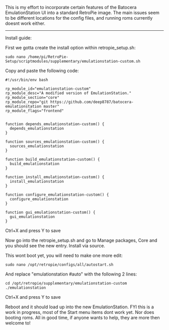 This is my effort to incorporate certain features of the Batocera EmulationStation UI into a standard RetroPie image. The main issues seem to be different locations for the config files, and running roms currently doesnt work either. 

_________________________________________________________________________________________________________________________________________________________________________________

Install guide:

First we gotta create the install option within retropie_setup.sh:

    sudo nano /home/pi/RetroPie-Setup/scriptmodules/supplementary/emulationstation-custom.sh
  
Copy and paste the following code:
     
    #!/usr/bin/env bash

    rp_module_id="emulationstation-custom"
    rp_module_desc="A modified version of EmulationStation."
    rp_module_section="core"
    rp_module_repo="git https://github.com/deep8787/batocera-emulationstation master"
    rp_module_flags="frontend"


    function depends_emulationstation-custom() {
      depends_emulationstation
    }

    function sources_emulationstation-custom() {
      sources_emulationstation
    }

    function build_emulationstation-custom() {
      build_emulationstation
    }

    function install_emulationstation-custom() {
      install_emulationstation
    }

    function configure_emulationstation-custom() {
      configure_emulationstation
    }

    function gui_emulationstation-custom() {
      gui_emulationstation
    }
  
Ctrl+X and press Y to save

Now go into the retropie_setup.sh and go to Manage packages, Core and you should see the new entry. Install via source.

This wont boot yet, you will need to make one more edit:

    sudo nano /opt/retropie/configs/all/autostart.sh
  
And replace "emulationstation #auto" with the following 2 lines:

    cd /opt/retropie/supplementary/emulationstation-custom
    ./emulationstation

Ctrl+X and press Y to save

Reboot and it should load up into the new EmulationStation. FYI this is a work in progress, most of the Start menu items dont work yet. Nor does booting roms. All in good time, if anyone wants to help, they are more then welcome to!
